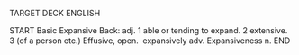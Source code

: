 TARGET DECK
ENGLISH

START
Basic
Expansive
Back: adj. 1 able or tending to expand. 2 extensive. 3 (of a person etc.) Effusive, open.  expansively adv. Expansiveness n.
END
